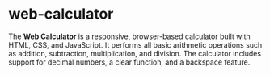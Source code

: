 # web-calculator
 The **Web Calculator** is a responsive, browser-based calculator built with HTML, CSS, and JavaScript. It performs all basic arithmetic operations such as addition, subtraction, multiplication, and division. The calculator includes support for decimal numbers, a clear function, and a backspace feature.
